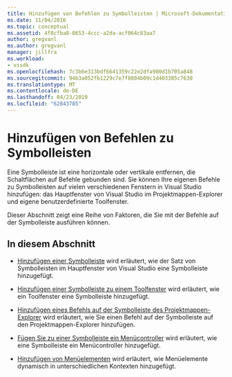 ```yaml
---
title: Hinzufügen von Befehlen zu Symbolleisten | Microsoft-Dokumentation
ms.date: 11/04/2016
ms.topic: conceptual
ms.assetid: 4f8cfba8-0653-4ccc-a2da-acf064c83aa7
author: gregvanl
ms.author: gregvanl
manager: jillfra
ms.workload:
- vssdk
ms.openlocfilehash: 7c3b6e313bdf6641359c22e2dfa900d1b705a848
ms.sourcegitcommit: 94b3a052fb1229c7e7f8804b09c1d403385c7630
ms.translationtype: MT
ms.contentlocale: de-DE
ms.lasthandoff: 04/23/2019
ms.locfileid: "62843785"
---
```

# <a name="add-commands-to-toolbars"></a>Hinzufügen von Befehlen zu Symbolleisten
Eine Symbolleiste ist eine horizontale oder vertikale entfernen, die Schaltflächen auf Befehle gebunden sind. Sie können Ihre eigenen Befehle zu Symbolleisten auf vielen verschiedenen Fenstern in Visual Studio hinzufügen: das Hauptfenster von Visual Studio im Projektmappen-Explorer und eigene benutzerdefinierte Toolfenster.

 Dieser Abschnitt zeigt eine Reihe von Faktoren, die Sie mit der Befehle auf der Symbolleiste ausführen können.

## <a name="in-this-section"></a>In diesem Abschnitt
- [Hinzufügen einer Symbolleiste](../extensibility/adding-a-toolbar.md) wird erläutert, wie der Satz von Symbolleisten im Hauptfenster von Visual Studio eine Symbolleiste hinzugefügt.

- [Hinzufügen einer Symbolleiste zu einem Toolfenster](../extensibility/adding-a-toolbar-to-a-tool-window.md) wird erläutert, wie ein Toolfenster eine Symbolleiste hinzugefügt.

- [Hinzufügen eines Befehls auf der Symbolleiste des Projektmappen-Explorer](../extensibility/adding-a-command-to-the-solution-explorer-toolbar.md) wird erläutert, wie Sie einen Befehl auf der Symbolleiste auf den Projektmappen-Explorer hinzufügen.

- [Fügen Sie zu einer Symbolleiste ein Menücontroller](../extensibility/adding-a-menu-controller-to-a-toolbar.md) wird erläutert, wie eine Symbolleiste ein Menücontroller hinzugefügt.

- [Hinzufügen von Menüelementen](../extensibility/dynamically-adding-menu-items.md) wird erläutert, wie Menüelemente dynamisch in unterschiedlichen Kontexten hinzugefügt.